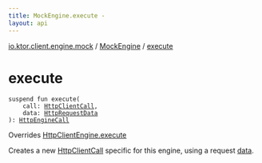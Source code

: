 ```yaml
---
title: MockEngine.execute - 
layout: api
---
```


<div class='api-docs-breadcrumbs'><a href="../index.html">io.ktor.client.engine.mock</a> / <a href="index.html">MockEngine</a> / <a href="./execute.html">execute</a></div>

# execute

<div class="signature"><code><span class="keyword">suspend</span> <span class="keyword">fun </span><span class="identifier">execute</span><span class="symbol">(</span><br/>&nbsp;&nbsp;&nbsp;&nbsp;<span class="parameterName" id="io.ktor.client.engine.mock.MockEngine$execute(io.ktor.client.call.HttpClientCall, io.ktor.client.request.HttpRequestData)/call">call</span><span class="symbol">:</span>&nbsp;<a href="../../io.ktor.client.call/-http-client-call/index.html"><span class="identifier">HttpClientCall</span></a><span class="symbol">, </span><br/>&nbsp;&nbsp;&nbsp;&nbsp;<span class="parameterName" id="io.ktor.client.engine.mock.MockEngine$execute(io.ktor.client.call.HttpClientCall, io.ktor.client.request.HttpRequestData)/data">data</span><span class="symbol">:</span>&nbsp;<a href="../../io.ktor.client.request/-http-request-data/index.html"><span class="identifier">HttpRequestData</span></a><br/><span class="symbol">)</span><span class="symbol">: </span><a href="../../io.ktor.client.call/-http-engine-call/index.html"><span class="identifier">HttpEngineCall</span></a></code></div>

Overrides <a href="../../io.ktor.client.engine/-http-client-engine/execute.html">HttpClientEngine.execute</a>

Creates a new <a href="../../io.ktor.client.call/-http-client-call/index.html">HttpClientCall</a> specific for this engine, using a request <a href="execute.html#io.ktor.client.engine.mock.MockEngine$execute(io.ktor.client.call.HttpClientCall, io.ktor.client.request.HttpRequestData)/data">data</a>.

